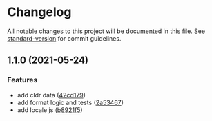 # Changelog

All notable changes to this project will be documented in this file. See [standard-version](https://github.com/conventional-changelog/standard-version) for commit guidelines.

## 1.1.0 (2021-05-24)


### Features

* add cldr data ([42cd179](https://github.com/chuyik/number-intl/commit/42cd179e18c8eb0491a359883697354546653845))
* add format logic and tests ([2a53467](https://github.com/chuyik/number-intl/commit/2a53467b0d8fa88232af21f2de27058433f60604))
* add locale js ([b8921f5](https://github.com/chuyik/number-intl/commit/b8921f56d2539e2e64eb0e738c1027a6863b7170))

